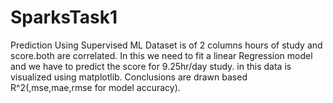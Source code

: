 # SparksTask1
Prediction Using Supervised ML
Dataset is of 2 columns hours of study and score.both are correlated.
In this we need to fit a linear Regression model and we have to predict the score for 9.25hr/day study.
in this data is visualized using matplotlib.
Conclusions are drawn based R^2(,mse,mae,rmse for model accuracy).

